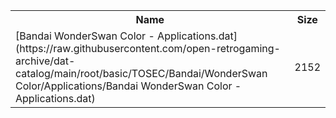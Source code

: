 <table>
<tr><th>Name</th><th>Size</th></tr>
<tr><td>[Bandai WonderSwan Color - Applications.dat](https://raw.githubusercontent.com/open-retrogaming-archive/dat-catalog/main/root/basic/TOSEC/Bandai/WonderSwan Color/Applications/Bandai WonderSwan Color - Applications.dat)</td><td>2152</td></tr>
</table>
